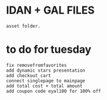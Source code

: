 # IDAN + GAL FILES
    asset folder.


# to do for tuesday
    fix removefromfavorites
    add dynamic stars presentation 
    add checkout cart
    connect singlepage to mainpage
    add total cost + total amount
    add coupon code eyal100 for 100% off